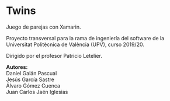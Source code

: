 # Twins
Juego de parejas con Xamarin.

Proyecto transversal para la rama de ingeniería del software de la Universitat Politècnica de València (UPV), curso 2019/20. 

Dirigido por el profesor Patricio Letelier.

**Autores:**  
Daniel Galán Pascual  
Jesús García Sastre  
Álvaro Gómez Cuenca  
Juan Carlos Jaén Iglesias  
